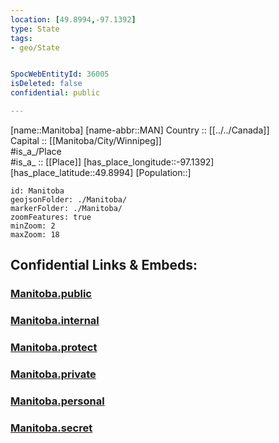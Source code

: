 ```yaml
---
location: [49.8994,-97.1392] 
type: State
tags:
- geo/State


SpocWebEntityId: 36005
isDeleted: false
confidential: public

---
```

[name::Manitoba] 
[name-abbr::MAN] 
Country :: [[../../Canada]]  
Capital :: [[Manitoba/City/Winnipeg]]  
#is_a_/Place  
#is_a_ :: [[Place]] 
[has_place_longitude::-97.1392] 
[has_place_latitude::49.8994] 
[Population::] 



```leaflet
id: Manitoba
geojsonFolder: ./Manitoba/
markerFolder: ./Manitoba/
zoomFeatures: true 
minZoom: 2 
maxZoom: 18
```


## Confidential Links & Embeds: 

### [Manitoba.public](/_public/\Earth\Continent\America~North\Canada\provinces~CanadaManitoba.public.md) 

### [Manitoba.internal](/_internal/\Earth\Continent\America~North\Canada\provinces~CanadaManitoba.internal.md) 

### [Manitoba.protect](/_protect/\Earth\Continent\America~North\Canada\provinces~CanadaManitoba.protect.md) 

### [Manitoba.private](/_private/\Earth\Continent\America~North\Canada\provinces~CanadaManitoba.private.md) 

### [Manitoba.personal](/_personal/\Earth\Continent\America~North\Canada\provinces~CanadaManitoba.personal.md) 

### [Manitoba.secret](/_secret/\Earth\Continent\America~North\Canada\provinces~CanadaManitoba.secret.md)

